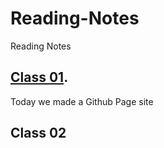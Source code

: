 # Reading-Notes
Reading Notes 

## [Class 01](/Reading-Notes/Class01).

Today we made a Github Page site 

## Class 02

